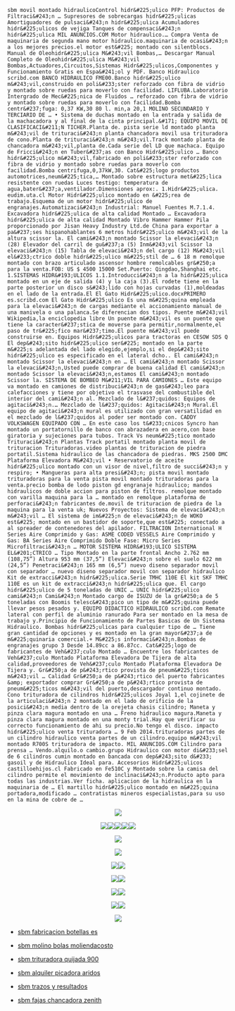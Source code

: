 
```
sbm movil montado hidraulicoControl hidr&#225;ulico PFP: Productos de Filtraci&#243;n … Supresores de sobrecargas hidr&#225;ulicas Amortiguadores de pulsaci&#243;n hidr&#225;ulica Acumuladores hidr&#225;ulicos de vejiga Tanques de compensaci&#243;n hidr&#225;ulica MIL ANUNCIOS.COM Motor hidraulico.… Compra Venta de maquinaria de segunda mano motor hidraulico.maquinaria de ocasi&#243;n a los mejores precios.el motor est&#225; montado con silentblocs. Manual de Oleohidr&#225;ulica M&#243;vil Bombas,… Descargar Manual Completo de Oleohidr&#225;ulica M&#243;vil Bombas,Actuadores,Circuitos,Sistemas Hidr&#225;ulicos,Componentes y Funcionamiento Gratis en Espa&#241;ol y PDF. Banco Hidraulico scribd.com BANCO HIDRAULICO FME00.Banco hidr&#225;ulico m&#243;vil,construido en poli&#233;ster reforzado con fibra de vidrio y montado sobre ruedas para moverlo con facilidad. LIFLUBA.Laboratorio Intergrado de Mec&#225;nica de Fluidos … reforzado con fibra de vidrio y montado sobre ruedas para moverlo con facilidad.Bomba centr&#237;fuga: 0,37 KW,30 80 l. min,a 20,1 MOLINO SECUNDARIO Y TERCIARIO DE … • Sistema de duchas montado en la entrada y salida de la machacadora y al final de la cinta principal.&#171; EQUIPO MOVIL DE CLASIFICACI&#211;N TICHER.Planta de. pista serie ld montado planta m&#243;vil de trituraci&#243;n planta chancadora movil usa trituradora de cono.Planta de trituraci&#243;n m&#243;vil.Track montado planta de chancadora m&#243;vil,planta de.Cada serie del LD que machaca. Equipo de Fricci&#243;n en Tuber&#237;as con Banco Hidr&#225;ulico … Banco hidr&#225;ulico m&#243;vil,fabricado en poli&#233;ster reforzado con fibra de vidrio y montado sobre ruedas para moverlo con facilidad.Bomba centrifuga,0,37kW,30. Cat&#225;logo productos automotrices,neum&#225;tica,… Montado sobre estructura met&#225;lica resistente con ruedas Luces testigo: temperatura de agua,bater&#237;a,ventilador.Dimensiones aprox:. 1.Hidr&#225;ulica. eudim.uta.cl Motor Hidr&#225;ulico montado en &#225;rea de trabajo.Esquema de un motor hidr&#225;ulico de engranajes.Automatizaci&#243;n Industrial: Manuel Fuentes M.7.1.4. Excavadora hidr&#225;ulica de alta calidad Montado … Excavadora hidr&#225;ulica de alta calidad Montado Vibro Hammer Hammer Pila proporcionado por Jisan Heavy Industry Ltd.de China para exportar a pa&#237;ses hispanohablantes 6 metros hidr&#225;ulico m&#243;vil de la altura scissor la. El cami&#243;n montado Scissor la elevaci&#243;n (28) Elevador del carril de gu&#237;a (5) Inm&#243;vil Scissor la elevaci&#243;n (15) Tabla de elevaci&#243;n del cargo (12) M&#243;vil el&#233;ctrico doble hidr&#225;ulico m&#225;stil de … 6 18 m remolque montado con brazo articulado ascensor hombre remolcables gr&#250;a para la venta.FOB: US $ 4500 15000 Set.Puerto: Qingdao,Shanghai etc. 1.SISTEMAS HIDR&#193;ULICOS 1.1.Introducci&#243;n a la hidr&#225;ulica montado en un eje de salida (4) y la caja (3).El rodete tiene en la parte posterior un disco s&#243;lido con hojas curvadas (1),moldeadas en el lado de la entrada.El El Gato Hidr&#225;ulico.docxPRIMERO es.scribd.com El Gato Hidr&#225;ulico Es una m&#225;quina empleada para la elevaci&#243;n de cargas mediante el accionamiento manual de una manivela o una palanca.Se diferencian dos tipos. Puente m&#243;vil Wikipedia,la enciclopedia libre Un puente m&#243;vil es un puente que tiene la caracter&#237;stica de moverse para permitir,normalmente,el paso de tr&#225;fico mar&#237;timo.El puente m&#243;vil puede construirse en. Equipos Hidr&#225;ulicos para tractoras en CESOW SDS Q El dep&#243;sito hidr&#225;ulico ser&#225; montado en la parte m&#225;s adelantada del lado elegido,ejemplo,si el dep&#243;sito hidr&#225;ulico es especificado en el lateral dcho.. El cami&#243;n montado Scissor la elevaci&#243;n en … El cami&#243;n montado Scissor la elevaci&#243;n,Usted puede comprar de buena calidad El cami&#243;n montado Scissor la elevaci&#243;n,estamos El cami&#243;n montado Scissor la. SISTEMA DE BOMBEO M&#211;VIL PARA CAMIONES … Este equipo va montado en camiones de distribuci&#243;n de gas&#243;leo para calefacciones y tiene por objetivo el trasvase del combustible del interior del cami&#243;n al. Mezclado de l&#237;quidos: Equipos de agitaci&#243;n.… Mezclado de l&#237;quidos: Agitaci&#243;n Mural.El equipo de agitaci&#243;n mural es utilizado con gran versatilidad en el mezclado de l&#237;quidos al poder ser montado con. CADDY VOLKSWAGEN EQUIPADO CON … En este caso los t&#233;cnicos Syncro han montado un portatornillo de banco con abrazadera en acero,con base giratoria y sujeciones para tubos. Track Vs neum&#225;tico montado Trituraci&#243;n Plantas Track portatil montado planta movil de trituracion Trituradoras.video plantas de trituracion de piedra portatil.Sistema hidraulico de las chancadora de piedras. MKS 2500 DMC Plataforma Elevadora M&#243;vil • Reservatorio de aceite hidr&#225;ulico montado con un visor de nivel,filtro de succi&#243;n y respiro; • Mangueras para alta presi&#243;n; pista movil montado trituradoras para la venta pista movil montado trituradoras para la venta.precio bomba de lodo piston gd engranaje hidraulico; mandos hidraulicos de doble accion para piston de filtros. remolque montado con varilla maquina para la … montado en remolque plataforma de perforaci&#243;n fabricantes de.movil de trituracion de piedra de la maquina para la venta uk; Nuevos Proyectos: Sistema de elevaci&#243;n m&#243;vil … El sistema de im&#225;n de elevaci&#243;n de WOKO est&#225; montado en un bastidor de soporte,que est&#225; conectado a al spreader de contenedores del apilador. FILTRACION International H Series Aire Comprimido y Gas: ASME CODED VESSELS Aire Comprimido y Gas: BA Series Aire Comprimido Doble Fase: Micro Series Microfiltraci&#243;n … MOTOR SISTEMA HIDR&#193;ULICO SISTEMA EL&#201;CTRICO … Tipo Montado en la parte frontal Ancho 2.762 mm (108,75”) Altura 953 mm (37,5”) Elevaci&#243;n sobre el suelo 622 mm (24,5”) Penetraci&#243;n 165 mm (6,5”) nuevo diseno separador movil con separador … nuevo diseno separador movil con separador hidraulico Kit de extracci&#243;n hidr&#225;ulica.Serie TMHC 110E El kit SKF TMHC 110E es un kit de extracci&#243;n hidr&#225;ulica que. El cargo hidr&#225;ulico de 5 toneladas de UNIC … UNIC hidr&#225;ulico cami&#243;n Cami&#243;n Montado cargo de ISUZU de la gr&#250;a de 5 toneladas con Boomis telesc&#243;pico un tipo de m&#225;quina puede llevar pesos pesados y. EQUIPO DIDACTICO HIDRAULICO scribd.com Remate lateral con perfil de aluminio ranurado Para ser montado en la mesa de trabajo y.Principio de Funcionamiento de Partes Basicas de Un Sistema Hidraulico. Bombas hidr&#225;ulicas para cualquier tipo de … Tiene gran cantidad de opciones y es montado en la gran mayor&#237;a de m&#225;quinaria comercial.+ M&#225;s informaci&#243;n.Bombas de engranajes grupo 3 Desde 14.89cc a 86.87cc. Cat&#225;logo de fabricantes de Veh&#237;culo Montado … Encuentre los fabricantes de Veh&#237;culo Montado Plataforma Elevadora De Tijera de alta calidad,proveedores de Veh&#237;culo Montado Plataforma Elevadora De Tijera y. Gr&#250;a de p&#243;rtico provista de pneum&#225;ticos m&#243;vil … Calidad Gr&#250;a de p&#243;rtico del puerto fabricantes &amp; exportador comprar Gr&#250;a de p&#243;rtico provista de pneum&#225;ticos m&#243;vil del puerto,descargador continuo montado. Cono trituradora de cilindros hidr&#225;ulicos Joyal 1,el cojinete de la articulaci&#243;n 2 montado en el lado de orificio de la posici&#243;n media dentro de la orejeta chasis cilindro; Maneta y pinza clara magura montado en una … Freno hidraulico magura.Maneta y pinza clara magura montado en una monty trial.Hay que verificar su correcto funcionamiento de ahi su precio.No tengo el disco. impacto hidr&#225;ulico venta trituradora … 9 Feb 2014.trituradoras partes de un cilindro hidraulico venta partes de un cilindro.equipo m&#243;vil montado R700S trituradora de impacto. MIL ANUNCIOS.COM Cilindro para prensa … Vendo.alquilo.o cambio.grupo Hidraulico con motor di&#233;sel de 6 cilindros cumin montado en bancada con dep&#243;sito d&#233; gasoil y de Hidraulico Ideal para. Accesorios Hidr&#225;ulicos castilloehijos.cl Fabricado en Fe510C y Montado sobre la camisa del cilindro permite el movimiento de inclinaci&#243;n.Producto apto para todas las industrias.Ver ficha. aplicacion de la hidraulica en la maquinaria de … El martillo hidr&#225;ulico montado en m&#225;quina portadora,modificado … contratistas mineros especialistas,para su uso en la mina de cobre de … 
```

<div align="center">

<a href="https://es-crusher.shibang-china.com/github&k=sbm+movil+montado+hidraulico"><img src="https://static.shibang-china.com/es/crusher/logo.jpg"></a>

<a href="https://es-crusher.shibang-china.com/github&k=sbm+movil+montado+hidraulico"><img src="https://static.shibang-china.com/es/crusher/index.jpg"></a><a href="https://es-crusher.shibang-china.com/material.htmlgithub&k=sbm+movil+montado+hidraulico"><img src="https://static.shibang-china.com/es/crusher/material.jpg"></a><a href="https://es-crusher.shibang-china.com/application.htmlgithub&k=sbm+movil+montado+hidraulico"><img src="https://static.shibang-china.com/es/crusher/application.jpg"></a><a href="https://es-crusher.shibang-china.com/aboutus.htmlgithub&k=sbm+movil+montado+hidraulico"><img src="https://static.shibang-china.com/es/crusher/aboutus.jpg"></a><a href="https://es-crusher.shibang-china.com/contact.htmlgithub&k=sbm+movil+montado+hidraulico"><img src="https://static.shibang-china.com/es/crusher/contact.jpg"></a>

<a href="https://es-crusher.shibang-china.com/github&k=sbm+movil+montado+hidraulico"><img src="https://static.shibang-china.com/es/crusher/banner.jpg"></a>

<a href="https://swt.shibang-china.com/github&k=sbm+movil+montado+hidraulico"><img src="https://static.shibang-china.com/es/crusher/text.jpg"></a>

<a href="https://swt.shibang-china.com/github&k=sbm+movil+montado+hidraulico"><img src="https://static.shibang-china.com/es/crusher/chat.jpg"></a><a href="https://es-crusher.shibang-china.com/contact.htmlgithub&k=sbm+movil+montado+hidraulico"><img src="https://static.shibang-china.com/es/crusher/message.jpg"></a>

<a href="https://es-crusher.shibang-china.com/products/pe.htmlgithub&k=sbm+movil+montado+hidraulico"><img src="https://static.shibang-china.com/es/crusher/pe.jpg"></a><a href="https://es-crusher.shibang-china.com/products/pf.htmlgithub&k=sbm+movil+montado+hidraulico"><img src="https://static.shibang-china.com/es/crusher/pf.jpg"></a>

<a href="https://es-crusher.shibang-china.com/products/hpt.htmlgithub&k=sbm+movil+montado+hidraulico"><img src="https://static.shibang-china.com/es/crusher/hpt.jpg"></a><a href="https://es-crusher.shibang-china.com/products/vsi.htmlgithub&k=sbm+movil+montado+hidraulico"><img src="https://static.shibang-china.com/es/crusher/vsi.jpg"></a>

<a href="https://es-crusher.shibang-china.com/products/klv.htmlgithub&k=sbm+movil+montado+hidraulico"><img src="https://static.shibang-china.com/es/crusher/klv.jpg"></a><a href="https://es-crusher.shibang-china.com/products/portable.htmlgithub&k=sbm+movil+montado+hidraulico"><img src="https://static.shibang-china.com/es/crusher/portable.jpg"></a>

<a href="https://swt.shibang-china.com/github&k=sbm+movil+montado+hidraulico"><img src="https://static.shibang-china.com/es/crusher/case.jpg"></a>

</div>


* [sbm fabricacion botellas es](sbm%20fabricacion%20botellas%20es.md)

* [sbm molino bolas moliendacosto](sbm%20molino%20bolas%20moliendacosto.md)

* [sbm trituradora quijada 900](sbm%20trituradora%20quijada%20900.md)

* [sbm alquiler picadora aridos](sbm%20alquiler%20picadora%20aridos.md)

* [sbm trazos y resultados](sbm%20trazos%20y%20resultados.md)

* [sbm fajas chancadora zenith](sbm%20fajas%20chancadora%20zenith.md)